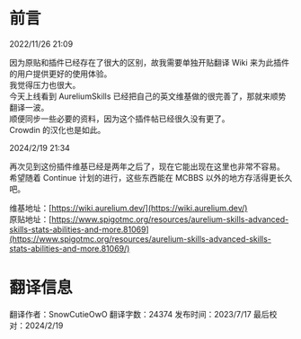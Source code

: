 # 前言 
2022/11/26 21:09 

因为原贴和插件已经存在了很大的区别，故我需要单独开贴翻译 Wiki 来为此插件的用户提供更好的使用体验。  
我觉得压力也很大。  
今天上线看到 AureliumSkills 已经把自己的英文维基做的很完善了，那就来顺势翻译一波。  
顺便同步一些必要的资料，因为这个插件帖已经很久没有更了。  
Crowdin 的汉化也是如此。

2024/2/19 21:34

再次见到这份插件维基已经是两年之后了，现在它能出现在这里也非常不容易。
希望随着 Continue 计划的进行，这些东西能在 MCBBS 以外的地方存活得更长久吧。
  
维基地址：[https://wiki.aurelium.dev/](https://wiki.aurelium.dev/)  
原贴地址：[https://www.spigotmc.org/resources/aurelium-skills-advanced-skills-stats-abilities-and-more.81069](https://www.spigotmc.org/resources/aurelium-skills-advanced-skills-stats-abilities-and-more.81069/)

# 翻译信息

翻译作者：SnowCutieOwO
翻译字数：24374
发布时间：2023/7/17
最后校对：2024/2/19
